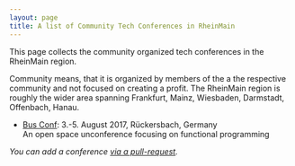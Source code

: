 ```yaml
---
layout: page
title: A list of Community Tech Conferences in RheinMain
---
```


This page collects the community organized tech conferences in the RheinMain region.

Community means, that it is organized by members of the a the respective community and not focused on creating a profit. The RheinMain region is roughly the wider area spanning Frankfurt, Mainz, Wiesbaden, Darmstadt, Offenbach, Hanau.

* [Bus Conf](http://www.bus-conf.org/): 3.-5. August 2017, Rückersbach, Germany  
  An open space unconference focusing on functional programming

*You can add a conference [via a pull-request](https://github.com/coderbyheart/blog/edit/gh-pages/rheinmain-community-tech-conferences.md).*
